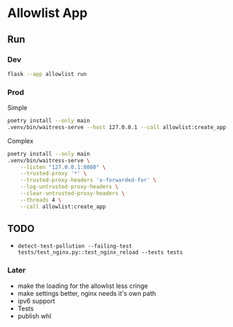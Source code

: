 # Allowlist App

## Run

### Dev

```bash
flask --app allowlist run
```

### Prod

Simple

```bash
poetry install --only main
.venv/bin/waitress-serve --host 127.0.0.1 --call allowlist:create_app
```

Complex

```bash
poetry install --only main
.venv/bin/waitress-serve \
    --listen "127.0.0.1:8080" \
    --trusted-proxy '*' \
    --trusted-proxy-headers 'x-forwarded-for' \
    --log-untrusted-proxy-headers \
    --clear-untrusted-proxy-headers \
    --threads 4 \
    --call allowlist:create_app
```

## TODO

- `detect-test-pollution --failing-test tests/test_nginx.py::test_nginx_reload --tests tests`

### Later

- make the loading for the allowlist less cringe
- make settings better, nginx needs it's own path
- ipv6 support
- Tests
- publish whl
